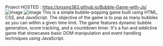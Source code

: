 Project HOSTED : https://prssng383.github.io/Bubble-Game-with-Js/
![image](https://github.com/prsSng383/Bubble-Game-with-Js/assets/146059706/753ce966-117d-44cc-94b4-334b0b0a2e33)
![image](https://github.com/prsSng383/Bubble-Game-with-Js/assets/146059706/54aa756c-001e-4b5f-8d09-438c3ab613c0)
This is a simple bubble-popping game built using HTML, CSS, and JavaScript. The objective of the game is to pop as many bubbles as you can within a given time limit. The game features dynamic bubble generation, score tracking, and a countdown timer. It's a fun and addictive game that showcases basic DOM manipulation and event handling techniques using JavaScript.
